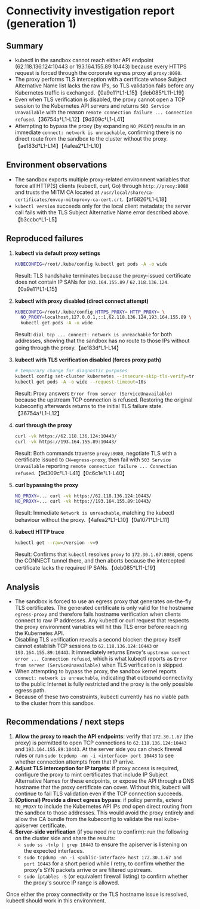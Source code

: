 # Connectivity investigation report (generation 1)

## Summary
- kubectl in the sandbox cannot reach either API endpoint (62.118.136.124:10443 or 193.164.155.89:10443) because every HTTPS request is forced through the corporate egress proxy at `proxy:8080`.
- The proxy performs TLS interception with a certificate whose Subject Alternative Name list lacks the raw IPs, so TLS validation fails before any Kubernetes traffic is exchanged.【0a9e11†L1-L15】【deb085†L11-L19】
- Even when TLS verification is disabled, the proxy cannot open a TCP session to the Kubernetes API servers and returns `503 Service Unavailable` with the reason `remote connection failure ... Connection refused`.【36754a†L1-L12】【9d309c†L1-L41】
- Attempting to bypass the proxy (by expanding `NO_PROXY`) results in an immediate `connect: network is unreachable`, confirming there is no direct route from the sandbox to the cluster without the proxy.【ae183d†L1-L14】【4afea2†L1-L10】

## Environment observations
- The sandbox exports multiple proxy-related environment variables that force all HTTP(S) clients (kubectl, curl, Go) through `http://proxy:8080` and trusts the MITM CA located at `/usr/local/share/ca-certificates/envoy-mitmproxy-ca-cert.crt`.【af6826†L1-L18】
- `kubectl version` succeeds only for the local client metadata; the server call fails with the TLS Subject Alternative Name error described above.【b3ccbc†L1-L5】

## Reproduced failures
1. **kubectl via default proxy settings**  
   ```bash
   KUBECONFIG=/root/.kube/config kubectl get pods -A -o wide
   ```  
   Result: TLS handshake terminates because the proxy-issued certificate does not contain IP SANs for `193.164.155.89` / `62.118.136.124`.【0a9e11†L1-L15】

2. **kubectl with proxy disabled (direct connect attempt)**  
   ```bash
   KUBECONFIG=/root/.kube/config HTTPS_PROXY= HTTP_PROXY= \
     NO_PROXY=localhost,127.0.0.1,::1,62.118.136.124,193.164.155.89 \
     kubectl get pods -A -o wide
   ```  
   Result: `dial tcp ... connect: network is unreachable` for both addresses, showing that the sandbox has no route to those IPs without going through the proxy.【ae183d†L1-L14】

3. **kubectl with TLS verification disabled (forces proxy path)**  
   ```bash
   # temporary change for diagnostic purposes
   kubectl config set-cluster kubernetes --insecure-skip-tls-verify=true
   kubectl get pods -A -o wide --request-timeout=10s
   ```  
   Result: Proxy answers `Error from server (ServiceUnavailable)` because the upstream TCP connection is refused. Restoring the original kubeconfig afterwards returns to the initial TLS failure state.【36754a†L1-L12】

4. **curl through the proxy**  
   ```bash
   curl -vk https://62.118.136.124:10443/
   curl -vk https://193.164.155.89:10443/
   ```  
   Result: Both commands traverse `proxy:8080`, negotiate TLS with a certificate issued to `CN=egress-proxy`, then fail with `503 Service Unavailable` reporting `remote connection failure ... Connection refused`.【9d309c†L1-L41】【0c6c1e†L1-L40】

5. **curl bypassing the proxy**  
   ```bash
   NO_PROXY=... curl -vk https://62.118.136.124:10443/
   NO_PROXY=... curl -vk https://193.164.155.89:10443/
   ```  
   Result: Immediate `Network is unreachable`, matching the kubectl behaviour without the proxy.【4afea2†L1-L10】【0a1071†L1-L11】

6. **kubectl HTTP trace**  
   ```bash
   kubectl get --raw=/version -v=9
   ```  
   Result: Confirms that `kubectl` resolves `proxy` to `172.30.1.67:8080`, opens the CONNECT tunnel there, and then aborts because the intercepted certificate lacks the required IP SANs.【deb085†L11-L19】

## Analysis
- The sandbox is forced to use an egress proxy that generates on-the-fly TLS certificates. The generated certificate is only valid for the hostname `egress-proxy` and therefore fails hostname verification when clients connect to raw IP addresses. Any kubectl or curl request that respects the proxy environment variables will hit this TLS error before reaching the Kubernetes API.
- Disabling TLS verification reveals a second blocker: the proxy itself cannot establish TCP sessions to `62.118.136.124:10443` or `193.164.155.89:10443`. It immediately returns Envoy's `upstream connect error ... Connection refused`, which is what kubectl reports as `Error from server (ServiceUnavailable)` when TLS verification is skipped.
- When attempting to bypass the proxy, the sandbox kernel reports `connect: network is unreachable`, indicating that outbound connectivity to the public Internet is fully restricted and the proxy is the only possible egress path.
- Because of these two constraints, kubectl currently has no viable path to the cluster from this sandbox.

## Recommendations / next steps
1. **Allow the proxy to reach the API endpoints**: verify that `172.30.1.67` (the proxy) is permitted to open TCP connections to `62.118.136.124:10443` and `193.164.155.89:10443`. At the server side you can check firewall rules or run `sudo tcpdump -nn -i <interface> port 10443` to see whether connection attempts from that IP arrive.
2. **Adjust TLS interception for IP targets**: if proxy access is required, configure the proxy to mint certificates that include IP Subject Alternative Names for these endpoints, or expose the API through a DNS hostname that the proxy certificate can cover. Without this, kubectl will continue to fail TLS validation even if the TCP connection succeeds.
3. **(Optional) Provide a direct egress bypass**: if policy permits, extend `NO_PROXY` to include the Kubernetes API IPs *and* open direct routing from the sandbox to those addresses. This would avoid the proxy entirely and allow the CA bundle from the kubeconfig to validate the real kube-apiserver certificate.
4. **Server-side verification** (if you need me to confirm): run the following on the cluster side and share the results:
   - `sudo ss -tnlp | grep 10443` to ensure the apiserver is listening on the expected interfaces.
   - `sudo tcpdump -nn -i <public-interface> host 172.30.1.67 and port 10443` for a short period while I retry, to confirm whether the proxy's SYN packets arrive or are filtered upstream.
   - `sudo iptables -S` (or equivalent firewall listing) to confirm whether the proxy's source IP range is allowed.

Once either the proxy connectivity or the TLS hostname issue is resolved, kubectl should work in this environment.
